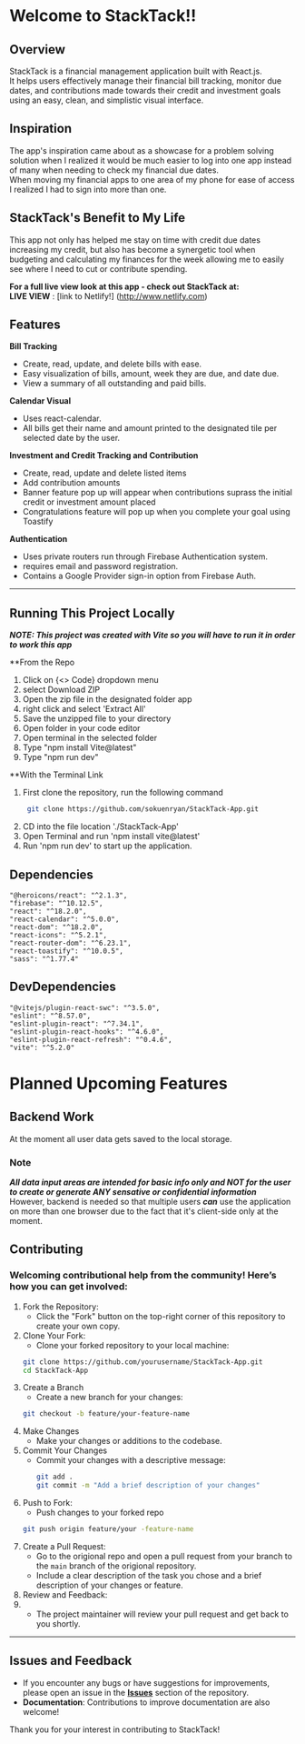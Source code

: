 # Welcome to StackTack!!
## Overview
StackTack is a financial management application built with React.js.<br>
It helps users effectively manage their financial bill tracking, monitor due dates, and contributions made towards their credit and investment goals using an easy, clean, and simplistic visual interface.<br> 

## Inspiration
The app's inspiration came about as a showcase for a problem solving solution when I realized it would be much easier to log into one app instead of many when needing to check my financial due dates.<br>
When moving my financial apps to one area of my phone for ease of access I realized I had to sign into more than one. 

## StackTack's Benefit to My Life
This app not only has helped me stay on time with credit due dates increasing my credit, but also has become a synergetic tool when budgeting and calculating my finances for the week allowing me to easily see where I need to cut or contribute spending. 

**For a full live view look at this app - check out StackTack at:** <br>
**LIVE VIEW** : [link to Netlify!] (http://www.netlify.com)

## Features
**Bill Tracking**
  - Create, read, update, and delete bills with ease.
  - Easy visualization of bills, amount, week they are due, and date due.
  - View a summary of all outstanding and paid bills.

**Calendar Visual**
  - Uses react-calendar.
  - All bills get their name and amount printed to the designated tile per selected date by the user.

**Investment and Credit Tracking and Contribution**
  - Create, read, update and delete listed items
  - Add contribution amounts
  - Banner feature pop up will appear when contributions suprass the initial credit or investment amount placed
  - Congratulations feature will pop up when you complete your goal using Toastify

**Authentication**
   - Uses private routers run through Firebase Authentication system.
   - requires email and password registration.
   - Contains a Google Provider sign-in option from Firebase Auth. 
---
## Running This Project Locally
***NOTE: This project was created with Vite so you will have to run it in order to work this app***

**From the Repo
 1. Click on {<> Code} dropdown menu
 2. select Download ZIP
 3. Open the zip file in the designated folder app
 4. right click and select 'Extract All'
 5. Save the unzipped file to your directory
 6. Open folder in your code editor
 7. Open terminal in the selected folder
 8. Type "npm install Vite@latest"
 9. Type "npm run dev"

**With the Terminal Link
  1. First clone the repository, run the following command
     ```bash
      git clone https://github.com/sokuenryan/StackTack-App.git
  2. CD into the file location './StackTack-App'
  3. Open Terminal and run 'npm install vite@latest'
  4. Run 'npm run dev' to start up the application.

## Dependencies 
    "@heroicons/react": "^2.1.3",
    "firebase": "^10.12.5",
    "react": "^18.2.0",
    "react-calendar": "^5.0.0",
    "react-dom": "^18.2.0",
    "react-icons": "^5.2.1",
    "react-router-dom": "^6.23.1",
    "react-toastify": "^10.0.5",
    "sass": "^1.77.4"

## DevDependencies 
    "@vitejs/plugin-react-swc": "^3.5.0",
    "eslint": "^8.57.0",
    "eslint-plugin-react": "^7.34.1",
    "eslint-plugin-react-hooks": "^4.6.0",
    "eslint-plugin-react-refresh": "^0.4.6",
    "vite": "^5.2.0"

# Planned Upcoming Features
## Backend Work
At the moment all user data gets saved to the local storage.<br>
### Note <br>
***All data input areas are intended for ***basic info only*** and **NOT** for the user to create or generate ANY sensative or confidential information***<br>
However, backend is needed so that multiple users ***can*** use the application on more than one browser 
due to the fact that it's client-side only at the moment.<br>
 
## Contributing
### Welcoming contributional help from the community! Here’s how you can get involved: ###

1. Fork the Repository:
    - Click the "Fork" button on the top-right corner of this repository to create your own copy.
2.  Clone Your Fork:
    - Clone your forked repository to your local machine:
    ``` bash
    git clone https://github.com/yourusername/StackTack-App.git
    cd StackTack-App
3. Create a Branch
   - Create a new branch for your changes:
   ``` bash
   git checkout -b feature/your-feature-name
4. Make Changes
   - Make your changes or additions to the codebase.
5. Commit Your Changes
   - Commit your changes with a descriptive message:
     ```bash
     git add .
     git commit -m "Add a brief description of your changes"
6. Push to Fork:
   - Push changes to your forked repo
   ```bash
   git push origin feature/your -feature-name
7. Create a Pull Request:
   - Go to the origional repo and open a pull request from your branch to the  `main` branch of the origional repository.
   - Include a clear description of the task you chose and a brief description of your changes or feature.
8. Review and Feedback:
9. - The project maintainer will review your pull request and get back to you shortly.
---
## Issues and Feedback 
  - If you encounter any bugs or have suggestions for improvements, please open an issue in the
    **[Issues](https://github.com/sokuenryan/StackTack-App/issues)** section of the repository.
  - **Documentation**: Contributions to improve documentation are also welcome!

Thank you for your interest in contributing to StackTack!
